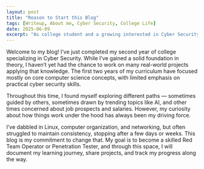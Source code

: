 ```yaml
---
layout: post
title: "Reason to Start this Blog"
tags: [Writeup, About me, Cyber Security, College Life]
date: 2025-06-09
excerpt: "As college student and a growing interested in Cyber Security, i am aiming to become a Penetration Tester. This blog documents my learning journey, projects, and growth in practical security skills."
---
```

Welcome to my blog! I’ve just completed my second year of college specializing in Cyber Security. While I’ve gained a solid foundation in theory, I haven’t yet had the chance to work on many real-world projects applying that knowledge. The first two years of my curriculum have focused mostly on core computer science concepts, with limited emphasis on practical cyber security skills.

Throughout this time, I found myself exploring different paths — sometimes guided by others, sometimes drawn by trending topics like AI, and other times concerned about job prospects and salaries. However, my curiosity about how things work under the hood has always been my driving force.

I’ve dabbled in Linux, computer organization, and networking, but often struggled to maintain consistency, stopping after a few days or weeks. This blog is my commitment to change that. My goal is to become a skilled Red Team Operator or Penetration Tester, and through this space, I will document my learning journey, share projects, and track my progress along the way.
